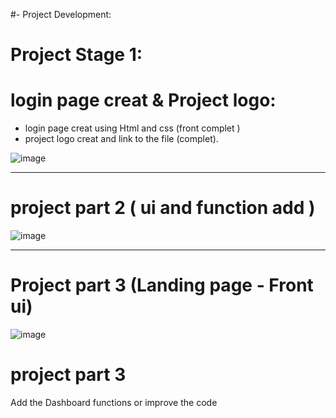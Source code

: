 #- Project Development: 
   
# Project Stage 1:

# login page creat & Project logo:
- login page creat using Html and css (front complet )
- project logo creat and link to the file (complet).



![image](https://github.com/user-attachments/assets/2188230e-5fcd-4880-841d-b950bcf6638f)


-----------------------------------------------------------------------------------------------------

# project part 2 ( ui and function add )

![image](https://github.com/user-attachments/assets/1ededa4b-466f-476a-9571-84b6186edc61)


-----------------------------------------------------------------------------------------------------
# Project part 3 (Landing page - Front ui) 

![image](https://github.com/user-attachments/assets/b2a5ac7e-9850-4341-91c5-8462cf6da03d)

# project part 3 
Add the Dashboard functions or improve the code 
